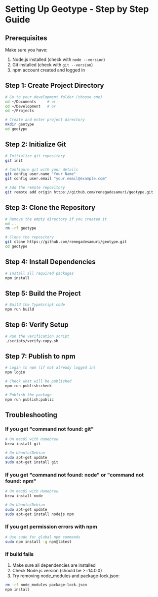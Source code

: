 # Setting Up Geotype - Step by Step Guide

## Prerequisites
Make sure you have:
1. Node.js installed (check with `node --version`)
2. Git installed (check with `git --version`)
3. npm account created and logged in

## Step 1: Create Project Directory
```bash
# Go to your development folder (choose one)
cd ~/Documents     # or
cd ~/Development   # or
cd ~/Projects

# Create and enter project directory
mkdir geotype
cd geotype
```

## Step 2: Initialize Git
```bash
# Initialize git repository
git init

# Configure git with your details
git config user.name "Your Name"
git config user.email "your.email@example.com"

# Add the remote repository
git remote add origin https://github.com/renegadesamuri/geotype.git
```

## Step 3: Clone the Repository
```bash
# Remove the empty directory if you created it
cd ..
rm -rf geotype

# Clone the repository
git clone https://github.com/renegadesamuri/geotype.git
cd geotype
```

## Step 4: Install Dependencies
```bash
# Install all required packages
npm install
```

## Step 5: Build the Project
```bash
# Build the TypeScript code
npm run build
```

## Step 6: Verify Setup
```bash
# Run the verification script
./scripts/verify-copy.sh
```

## Step 7: Publish to npm
```bash
# Login to npm (if not already logged in)
npm login

# Check what will be published
npm run publish:check

# Publish the package
npm run publish:public
```

## Troubleshooting

### If you get "command not found: git"
```bash
# On macOS with Homebrew
brew install git

# On Ubuntu/Debian
sudo apt-get update
sudo apt-get install git
```

### If you get "command not found: node" or "command not found: npm"
```bash
# On macOS with Homebrew
brew install node

# On Ubuntu/Debian
sudo apt-get update
sudo apt-get install nodejs npm
```

### If you get permission errors with npm
```bash
# Use sudo for global npm commands
sudo npm install -g npm@latest
```

### If build fails
1. Make sure all dependencies are installed
2. Check Node.js version (should be >=14.0.0)
3. Try removing node_modules and package-lock.json:
```bash
rm -rf node_modules package-lock.json
npm install
```
